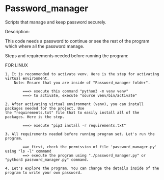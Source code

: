 # Password_manager
Scripts that manage and keep password securely.

Description:

This code needs a password to continue or see the rest of the program which where all the password manage.




Steps and requirements needed before running the program:

FOR LINUX

	1. It is recommended to activate venv. Here is the step for activating virtual environment.
		Note: Ensure that you are inside of "Password_manager folder".

			===> execute this command "python3 -m venv venv"
			===> to activate, execute "source venv/bin/activate"
	
	2. After activating virtual environment (venv), you can install packages needed for the project. Use 
	the "requirements.txt" file that to easily install all of the packages. Here is the step.

			===> execute "pip3 install -r requirements.txt"

	3. All requirements needed before running program set. Let's run the program.

			==> first, check the permission of file 'password_manager.py' using "ls -l" command
			==> execute the program using "./password_manager.py" or "python3 password_manager.py" command.

	4. Let's explore the program. You can change the details inside of the program to write your own password. 
